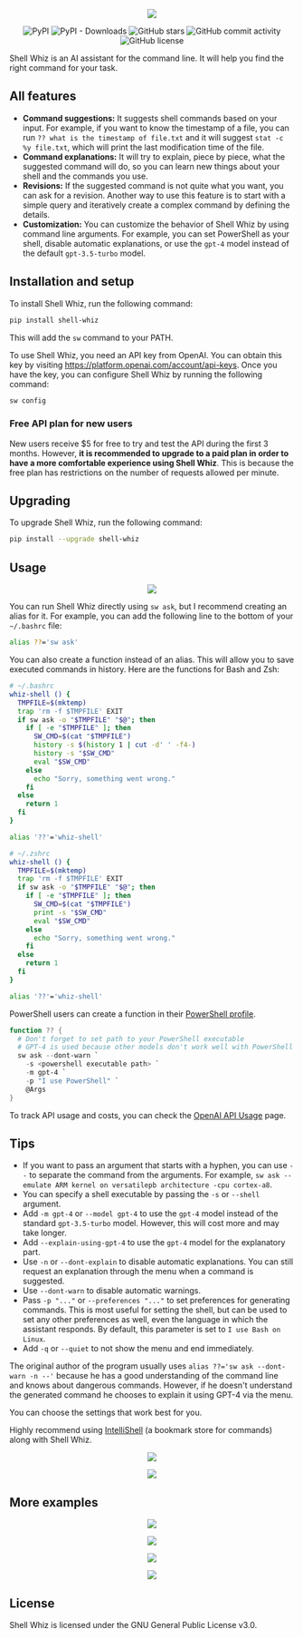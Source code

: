 <p align="center">
  <img src="https://github.com/beimzhan/shell-whiz/raw/main/images/social-preview-20230724.png" />
</p>

<p align="center">
  <img src="https://img.shields.io/pypi/v/shell-whiz" alt="PyPI" />
  <img src="https://img.shields.io/pypi/dm/shell-whiz" alt="PyPI - Downloads" />
  <img
    src="https://img.shields.io/github/stars/beimzhan/shell-whiz"
    alt="GitHub stars"
  />
  <img
    src="https://img.shields.io/github/commit-activity/m/beimzhan/shell-whiz"
    alt="GitHub commit activity"
  />
  <img
    src="https://img.shields.io/github/license/beimzhan/shell-whiz"
    alt="GitHub license"
  />
</p>

Shell Whiz is an AI assistant for the command line. It will help you find the right command for your task.

## All features

- **Command suggestions:** It suggests shell commands based on your input. For example, if you want to know the timestamp of a file, you can run `?? what is the timestamp of file.txt` and it will suggest `stat -c %y file.txt`, which will print the last modification time of the file.
- **Command explanations:** It will try to explain, piece by piece, what the suggested command will do, so you can learn new things about your shell and the commands you use.
- **Revisions:** If the suggested command is not quite what you want, you can ask for a revision. Another way to use this feature is to start with a simple query and iteratively create a complex command by defining the details.
- **Customization:** You can customize the behavior of Shell Whiz by using command line arguments. For example, you can set PowerShell as your shell, disable automatic explanations, or use the `gpt-4` model instead of the default `gpt-3.5-turbo` model.

## Installation and setup

To install Shell Whiz, run the following command:

```bash
pip install shell-whiz
```

This will add the `sw` command to your PATH.

To use Shell Whiz, you need an API key from OpenAI. You can obtain this key by visiting https://platform.openai.com/account/api-keys. Once you have the key, you can configure Shell Whiz by running the following command:

```bash
sw config
```

### Free API plan for new users

New users receive $5 for free to try and test the API during the first 3 months. However, **it is recommended to upgrade to a paid plan in order to have a more comfortable experience using Shell Whiz**. This is because the free plan has restrictions on the number of requests allowed per minute.

## Upgrading

To upgrade Shell Whiz, run the following command:

```bash
pip install --upgrade shell-whiz
```

## Usage

<p align="center">
  <img
    src="https://github.com/beimzhan/shell-whiz/blob/main/examples/sync_time_with_ntp_and_adjust_hardware_clock-20230929.gif?raw=true"
  />
</p>

You can run Shell Whiz directly using `sw ask`, but I recommend creating an alias for it. For example, you can add the following line to the bottom of your `~/.bashrc` file:

```bash
alias ??='sw ask'
```

You can also create a function instead of an alias. This will allow you to save executed commands in history. Here are the functions for Bash and Zsh:

```bash
# ~/.bashrc
whiz-shell () {
  TMPFILE=$(mktemp)
  trap 'rm -f $TMPFILE' EXIT
  if sw ask -o "$TMPFILE" "$@"; then
    if [ -e "$TMPFILE" ]; then
      SW_CMD=$(cat "$TMPFILE")
      history -s $(history 1 | cut -d' ' -f4-)
      history -s "$SW_CMD"
      eval "$SW_CMD"
    else
      echo "Sorry, something went wrong."
    fi
  else
    return 1
  fi
}

alias '??'='whiz-shell'
```

```zsh
# ~/.zshrc
whiz-shell () {
  TMPFILE=$(mktemp)
  trap 'rm -f $TMPFILE' EXIT
  if sw ask -o "$TMPFILE" "$@"; then
    if [ -e "$TMPFILE" ]; then
      SW_CMD=$(cat "$TMPFILE")
      print -s "$SW_CMD"
      eval "$SW_CMD"
    else
      echo "Sorry, something went wrong."
    fi
  else
    return 1
  fi
}

alias '??'='whiz-shell'
```

PowerShell users can create a function in their [PowerShell profile](https://learn.microsoft.com/en-us/powershell/module/microsoft.powershell.core/about/about_profiles).

```powershell
function ?? {
  # Don't forget to set path to your PowerShell executable
  # GPT-4 is used because other models don't work well with PowerShell
  sw ask --dont-warn `
    -s <powershell executable path> `
    -m gpt-4 `
    -p "I use PowerShell" `
    @Args
}
```

To track API usage and costs, you can check the [OpenAI API Usage](https://platform.openai.com/account/usage) page.

## Tips

- If you want to pass an argument that starts with a hyphen, you can use `--` to separate the command from the arguments. For example, `sw ask -- emulate ARM kernel on versatilepb architecture -cpu cortex-a8`.
- You can specify a shell executable by passing the `-s` or `--shell` argument.
- Add `-m gpt-4` or `--model gpt-4` to use the `gpt-4` model instead of the standard `gpt-3.5-turbo` model. However, this will cost more and may take longer.
- Add `--explain-using-gpt-4` to use the `gpt-4` model for the explanatory part.
- Use `-n` or `--dont-explain` to disable automatic explanations. You can still request an explanation through the menu when a command is suggested.
- Use `--dont-warn` to disable automatic warnings.
- Pass `-p "..."` or `--preferences "..."` to set preferences for generating commands. This is most useful for setting the shell, but can be used to set any other preferences as well, even the language in which the assistant responds. By default, this parameter is set to `I use Bash on Linux`.
- Add `-q` or `--quiet` to not show the menu and end immediately.

The original author of the program usually uses `alias ??='sw ask --dont-warn -n --'` because he has a good understanding of the command line and knows about dangerous commands. However, if he doesn't understand the generated command he chooses to explain it using GPT-4 via the menu.

You can choose the settings that work best for you.

Highly recommend using [IntelliShell](https://github.com/lasantosr/intelli-shell) (a bookmark store for commands) along with Shell Whiz.

<p align="center">
  <img
    src="https://github.com/beimzhan/shell-whiz/raw/main/examples/set_environment_variable-20230924.png"
  />
</p>
<p align="center">
  <img
    src="https://github.com/beimzhan/shell-whiz/raw/main/examples/closed_issues_in_beimzhan_shell_whiz-20230924.png"
  />
</p>

## More examples

<p align="center">
  <img
    src="https://github.com/beimzhan/shell-whiz/raw/main/examples/list_open_ports-20230924.png"
  />
</p>
<p align="center">
  <img
    src="https://github.com/beimzhan/shell-whiz/raw/main/examples/create_a_4_GB_file_with_random_data-20230924.png"
  />
</p>
<p align="center">
  <img
    src="https://github.com/beimzhan/shell-whiz/raw/main/examples/list_processes_sorted_by_memory_usage-20230924.png"
  />
</p>
<p align="center">
  <img
    src="https://github.com/beimzhan/shell-whiz/raw/main/examples/most_frequently_modified_files_in_the_repository-20230924.png"
  />
</p>

## License

Shell Whiz is licensed under the GNU General Public License v3.0.
